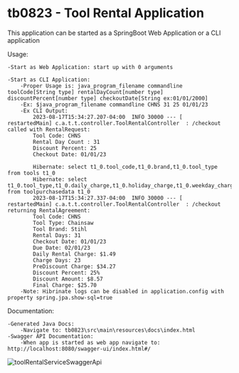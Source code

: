 # tb0823 - Tool Rental Application
This application can be started as a SpringBoot Web Application or a CLI application

Usage:

	-Start as Web Application: start up with 0 arguments
	
	-Start as CLI Application: 
		-Proper Usage is: java_program_filename commandline toolCode[String type] rentalDayCount[number type] discountPercent[number type] checkoutDate[String ex:01/01/2000]
		-Ex: $java_program_filename commandline CHNS 31 25 01/01/23
		-Ex CLI Output:
			2023-08-17T15:34:27.207-04:00  INFO 30000 --- [  restartedMain] c.a.t.t.controller.ToolRentalController  : /checkout called with RentalRequest:
			Tool Code: CHNS
			Rental Day Count : 31
			Discount Percent: 25
			Checkout Date: 01/01/23
			
			Hibernate: select t1_0.tool_code,t1_0.brand,t1_0.tool_type from tools t1_0
			Hibernate: select t1_0.tool_type,t1_0.daily_charge,t1_0.holiday_charge,t1_0.weekday_charge,t1_0.weekend_charge from toolpurchasedata t1_0
			2023-08-17T15:34:27.337-04:00  INFO 30000 --- [  restartedMain] c.a.t.t.controller.ToolRentalController  : /checkout returning RentalAgreement: 
			Tool Code: CHNS
			Tool Type: Chainsaw
			Tool Brand: Stihl
			Rental Days: 31
			Checkout Date: 01/01/23
			Due Date: 02/01/23
			Daily Rental Charge: $1.49
			Charge Days: 23
			PreDiscount Charge: $34.27
			Discount Percent: 25%
			Discount Amount: $8.57
			Final Charge: $25.70
		-Note: Hibrinate logs can be disabled in application.config with property spring.jpa.show-sql=true
	
Documentation:
	
	-Generated Java Docs:
		-Navigate to: tb0823\src\main\resources\docs\index.html
	-Swagger API Documentation:
		-When app is started as web app navigate to: http://localhost:8080/swagger-ui/index.html#/

![toolRentalServiceSwaggerApi](https://github.com/TheodoreBelanger/tb0823/assets/5751051/bcc2bab2-1b7b-48d0-9455-35111b600598)
	
		
